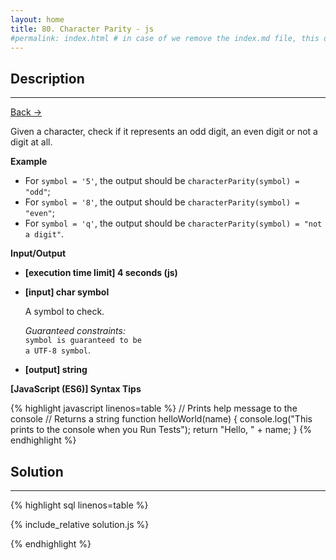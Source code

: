 ```yaml
---
layout: home
title: 80. Character Parity - js
#permalink: index.html # in case of we remove the index.md file, this doc will be the index page
---
```


<div class="row">
<div class="columnStmt" markdown="1">

## Description

---

[Back -> ](../README.md)

Given a character, check if it represents an odd digit, an even digit or not a digit at all.

**Example**

- For <code>symbol = '5'</code>, the output should be
<code>characterParity(symbol) = "odd"</code>;
- For <code>symbol = '8'</code>, the output should be
<code>characterParity(symbol) = "even"</code>;
- For <code>symbol = 'q'</code>, the output should be
<code>characterParity(symbol) = "not a digit"</code>.

**Input/Output**

- **[execution time limit] 4 seconds (js)**

- **[input] char symbol**

  A symbol to check.<br>

  _Guaranteed constraints:_<br>
  <code>symbol is guaranteed to be a UTF-8 symbol</code>.

- **[output] string**

**[JavaScript (ES6)] Syntax Tips**

{% highlight javascript linenos=table %}
// Prints help message to the console
// Returns a string
function helloWorld(name) {
console.log("This prints to the console when you Run Tests");
return "Hello, " + name;
}
{% endhighlight %}

</div>
<div class="columnSol" markdown="1">

## Solution

---

{% highlight sql linenos=table %}

{% include_relative solution.js %}

{% endhighlight %}

</div>
</div>
